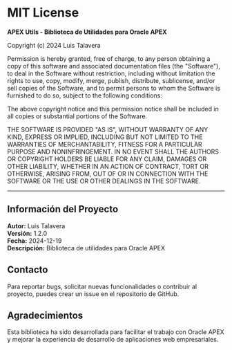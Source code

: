 # MIT License

**APEX Utils - Biblioteca de Utilidades para Oracle APEX**

Copyright (c) 2024 Luis Talavera

Permission is hereby granted, free of charge, to any person obtaining a copy
of this software and associated documentation files (the "Software"), to deal
in the Software without restriction, including without limitation the rights
to use, copy, modify, merge, publish, distribute, sublicense, and/or sell
copies of the Software, and to permit persons to whom the Software is
furnished to do so, subject to the following conditions:

The above copyright notice and this permission notice shall be included in all
copies or substantial portions of the Software.

THE SOFTWARE IS PROVIDED "AS IS", WITHOUT WARRANTY OF ANY KIND, EXPRESS OR
IMPLIED, INCLUDING BUT NOT LIMITED TO THE WARRANTIES OF MERCHANTABILITY,
FITNESS FOR A PARTICULAR PURPOSE AND NONINFRINGEMENT. IN NO EVENT SHALL THE
AUTHORS OR COPYRIGHT HOLDERS BE LIABLE FOR ANY CLAIM, DAMAGES OR OTHER
LIABILITY, WHETHER IN AN ACTION OF CONTRACT, TORT OR OTHERWISE, ARISING FROM,
OUT OF OR IN CONNECTION WITH THE SOFTWARE OR THE USE OR OTHER DEALINGS IN THE
SOFTWARE.

---

## Información del Proyecto

**Autor:** Luis Talavera  
**Versión:** 1.2.0  
**Fecha:** 2024-12-19  
**Descripción:** Biblioteca de utilidades para Oracle APEX

## Contacto

Para reportar bugs, solicitar nuevas funcionalidades o contribuir al proyecto, 
puedes crear un issue en el repositorio de GitHub.

## Agradecimientos

Esta biblioteca ha sido desarrollada para facilitar el trabajo con Oracle APEX 
y mejorar la experiencia de desarrollo de aplicaciones web empresariales. 